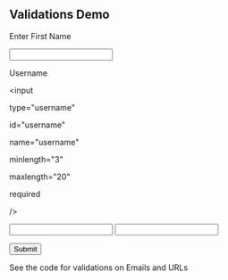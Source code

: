 <h2>Validations Demo</h2>

<form action="/dummy">

<label for="first">Enter First Name</label>

<input type="text" name="first" id="first" required />

<p><label for="username">Username</label></p>

<input

type="username"

id="username"

name="username"

minlength="3"

maxlength="20"

required

/>


<p>

<input type="email" required />

<input type="url" />

</p>

<button>Submit</button>

</form>


See the code for validations on Emails and URLs